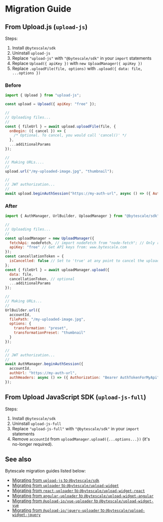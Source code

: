 # Migration Guide

## From Upload.js (`upload-js`)

Steps:

1. Install `@bytescale/sdk`
2. Uninstall `upload-js`
3. Replace `"upload-js"` with `"@bytescale/sdk"` in your `import` statements
4. Replace `Upload({ apiKey })` with `new UploadManager({ apiKey })`
5. Replace `.uploadFile(file, options)` with `.upload({ data: file, ...options })`

### Before

```javascript
import { Upload } from "upload-js";

const upload = Upload({ apiKey: "free" });

//
// Uploading files...
//
const { fileUrl } = await upload.uploadFile(file, {
  onBegin: ({ cancel }) => {
    /* Optional. To cancel, you would call 'cancel()' */
  },
  ...additionalParams
});

//
// Making URLs....
//
upload.url("/my-uploaded-image.jpg", "thumbnail");

//
// JWT authorization...
//
await upload.beginAuthSession("https://my-auth-url", async () => ({ Authorization: "Bearer AuthTokenForMyApi" }));
```

### After

```javascript
import { AuthManager, UrlBuilder, UploadManager } from "@bytescale/sdk";

//
// Uploading files...
//
const uploadManager = new UploadManager({
  fetchApi: nodeFetch, // import nodeFetch from "node-fetch"; // Only required for Node.js. TypeScript: 'nodeFetch as any' may be necessary.
  apiKey: "free" // Get API keys from: www.bytescale.com
});
const cancellationToken = {
  isCancelled: false // Set to 'true' at any point to cancel the upload.
};
const { fileUrl } = await uploadManager.upload({
  data: file,
  cancellationToken, // optional
  ...additionalParams
});

//
// Making URLs...
//
UrlBuilder.url({
  accountId,
  filePath: "/my-uploaded-image.jpg",
  options: {
    transformation: "preset",
    transformationPreset: "thumbnail"
  }
});

//
// JWT authorization...
//
await AuthManager.beginAuthSession({
  accountId,
  authUrl: "https://my-auth-url",
  authHeaders: async () => ({ Authorization: "Bearer AuthTokenForMyApi" })
});
```

## From Upload JavaScript SDK (`upload-js-full`)

Steps:

1. Install `@bytescale/sdk`
2. Uninstall `upload-js-full`
3. Replace `"upload-js-full"` with `"@bytescale/sdk"` in your `import` statements
4. Remove `accountId` from `uploadManager.upload({...options...})` (it's no-longer required).

## See also

Bytescale migration guides listed below:

- [Migrating from `upload-js` to `@bytescale/sdk`](https://github.com/bytescale/bytescale-javascript-sdk/blob/main/MIGRATE.md)
- [Migrating from `uploader` to `@bytescale/upload-widget`](https://github.com/bytescale/bytescale-upload-widget/blob/main/MIGRATE.md)
- [Migrating from `react-uploader` to `@bytescale/upload-widget-react`](https://github.com/bytescale/bytescale-upload-widget-react/blob/main/MIGRATE.md)
- [Migrating from `angular-uploader` to `@bytescale/upload-widget-angular`](https://github.com/bytescale/bytescale-upload-widget-angular/blob/main/MIGRATE.md)
- [Migrating from `@upload-io/vue-uploader` to `@bytescale/upload-widget-vue`](https://github.com/bytescale/bytescale-upload-widget-vue/blob/main/MIGRATE.md)
- [Migrating from `@upload-io/jquery-uploader` to `@bytescale/upload-widget-jquery`](https://github.com/bytescale/bytescale-upload-widget-jquery/blob/main/MIGRATE.md)
